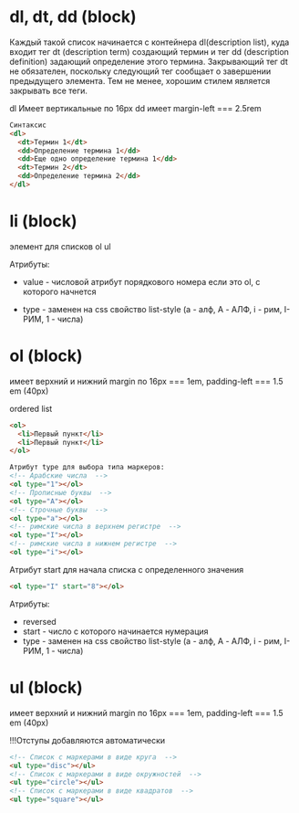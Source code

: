 <!-- dl, dt, dd ----------------------------------------------------------------------------------------------------------------->

# dl, dt, dd (block)

Каждый такой список начинается с контейнера dl(description list), куда входит тег dt (description term) создающий термин и тег dd (description definition) задающий определение этого термина. Закрывающий тег dt не обязателен, поскольку следующий тег сообщает о завершении предыдущего элемента. Тем не менее, хорошим стилем является закрывать все теги.

dl Имеет вертикальные по 16px
dd имеет margin-left === 2.5rem

```html
Синтаксис
<dl>
  <dt>Термин 1</dt>
  <dd>Определение термина 1</dd>
  <dd>Еще одно определение термина 1</dd>
  <dt>Термин 2</dt>
  <dd>Определение термина 2</dd>
</dl>
```

<!-- li ----------------------------------------------------------------------------------------------------------------------->

# li (block)

элемент для списков ol ul

Атрибуты:

- value - числовой атрибут порядкового номера если это ol, с которого начнется
- type - заменен на css свойство list-style (a - алф, A - АЛФ, i - рим, I- РИМ, 1 - числа)

  <!-- ol ------------------------------------------------------------------------------------------------------------------->

# ol (block)

имеет верхний и нижний margin по 16px === 1em, padding-left === 1.5 em (40px)

ordered list

```html
<ol>
  <li>Первый пункт</li>
  <li>Первый пункт</li>
</ol>
```

```html
Атрибут type для выбора типа маркеров:
<!-- Арабские числа  -->
<ol type="1"></ol>
<!-- Прописные буквы  -->
<ol type="A"></ol>
<!-- Строчные буквы  -->
<ol type="a"></ol>
<!-- римские числа в верхнем регистре  -->
<ol type="I"></ol>
<!-- римские числа в нижнем регистре  -->
<ol type="i"></ol>
```

Атрибут start для начала списка с определенного значения

```html
<ol type="I" start="8"></ol>
```

Атрибуты:

- reversed
- start - число с которого начинается нумерация
- type - заменен на css свойство list-style (a - алф, A - АЛФ, i - рим, I- РИМ, 1 - числа)
<!-- ul ------------------------------------------------------------------------------------------------------------------->

# ul (block)

имеет верхний и нижний margin по 16px === 1em, padding-left === 1.5 em (40px)

!!!Отступы добавляются автоматически

```html
<!-- Список с маркерами в виде круга  -->
<ul type="disc"></ul>
<!-- Список с маркерами в виде окружностей  -->
<ul type="circle"></ul>
<!-- Список с маркерами в виде квадратов  -->
<ul type="square"></ul>
```
